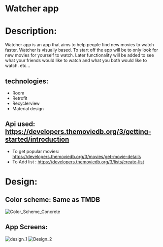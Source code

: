 # Watcher app

# Description: 
Watcher app is an app that aims to help people find new movies to watch faster.
Watcher is visually based.
To start off the app will be to only look for new movies for yourself to watch.
Later functionality will be added to see what your friends would like to watch and what you both would like to watch.
etc...

## technologies:
- Room
- Retrofit
- Recyclerview
- Material design

## Api used:  https://developers.themoviedb.org/3/getting-started/introduction
- To get popular movies: https://developers.themoviedb.org/3/movies/get-movie-details
- To Add list : https://developers.themoviedb.org/3/lists/create-list


# Design:
## Color scheme: Same as TMDB

![Color_Scheme_Concrete](https://user-images.githubusercontent.com/23512215/102543276-58519f80-40b3-11eb-983f-1bf3d7fbaacd.PNG)

## App Screens:

![design_1](https://user-images.githubusercontent.com/23512215/102543350-74554100-40b3-11eb-95ce-1d26f74fb428.PNG)
![Design_2](https://user-images.githubusercontent.com/23512215/102543359-77503180-40b3-11eb-81eb-810fcbbc9f9e.PNG)


